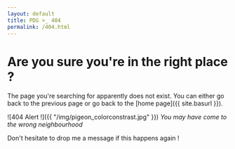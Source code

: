 ```yaml
---
layout: default
title: PDG >_ 404
permalink: /404.html
---
```


# Are you sure you're in the right place ?

The page you're searching for apparently does not exist. You can either go back to the previous page or go back to the [home page]({{ site.basurl }}).

![404 Alert !]({{ "/img/pigeon_colorconstrast.jpg" }})
*You may have come to the wrong neighbourhood*

Don't hesitate to drop me a message if this happens again !